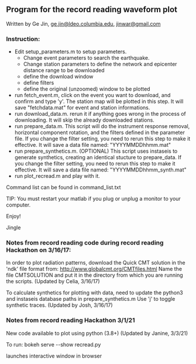 ## Program for the record reading waveform plot
Written by Ge Jin, ge.jin@ldeo.columbia.edu, jinwar@gmail.com

### Instruction: 

* Edit setup_parameters.m to setup parameters.
	- Change event parameters to search the earthquake.
	- Change station parameters to define the network and epicenter distance range to be downloaded
	- define the download window
	- define filters
	- define the original (unzoomed) window to be plotted
* run fetch_event.m, click on the event you want to download, and confirm and type 'y'. The station map will be plotted in this step. It will save "fetchdata.mat" for event and station informations.
* run download_data.m. rerun it if anything goes wrong in the process of downloading. It will skip the already downloaded stations. 
* run prepare_data.m. This script will do the instrument response removal, horizontal component rotation, and the filters defined in the parameter file. If you change the filter setting, you need to rerun this step to make it effective. It will save a data file named: "YYYYMMDDhhmm.mat"
* run prepare_synthetics.m. (OPTIONAL) This script uses instaseis to generate synthetics, creating an identical stucture to prepare_data. If you change the filter setting, you need to rerun this step to make it effective. It will save a data file named: "YYYYMMDDhhmm_synth.mat"
* run plot_recread.m and play with it.

Command list can be found in command_list.txt

TIP: You must restart your matlab if you plug or unplug a monitor to your computer.

Enjoy!

Jingle

### Notes from record reading code during record reading Hackathon on 3/16/17:

In order to plot radiation patterns, download the Quick CMT solution in the 'ndk' file format from:
http://www.globalcmt.org/CMTfiles.html
Name the file CMTSOLUTION and put it in the directory from which you are running the scripts.
(Updated by Celia, 3/16/17)

To calculate synthetics for plotting with data, need to update the python3 and instaseis database paths in prepare_synthetics.m
Use 'j' to toggle synthetic traces.
(Updated by Josh, 3/16/17)

### Notes from record reading Hackathon 3/1/21

New code available to plot using python (3.8+)
(Updated by Janine, 3/3/21)

To run: 
bokeh serve --show recread.py

launches interactive window in browser

